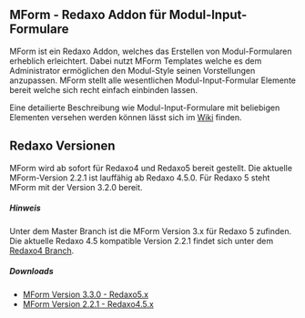 ## MForm - Redaxo Addon für Modul-Input-Formulare

MForm ist ein Redaxo Addon, welches das Erstellen von Modul-Formularen erheblich erleichtert. Dabei nutzt MForm Templates  welche es dem Administrator ermöglichen den Modul-Style seinen Vorstellungen anzupassen. MForm stellt alle wesentlichen Modul-Input-Formular Elemente bereit welche sich recht einfach einbinden lassen.

Eine detailierte Beschreibung wie Modul-Input-Formulare mit beliebigen Elementen versehen werden können lässt sich im [Wiki](https://github.com/joachimdoerr/mform/wiki) finden.

## Redaxo Versionen

MForm wird ab sofort für Redaxo4 und Redaxo5 bereit gestellt. Die aktuelle MForm-Version 2.2.1 ist lauffähig ab Redaxo 4.5.0. Für Redaxo 5 steht MForm mit der Version 3.2.0 bereit.

##### Hinweis

Unter dem Master Branch ist die MForm Version 3.x für Redaxo 5 zufinden.
Die aktuelle Redaxo 4.5 kompatible Version 2.2.1 findet sich unter dem [Redaxo4 Branch](https://github.com/joachimdoerr/mform/tree/redaxo4).

##### Downloads

* [MForm Version 3.3.0 - Redaxo5.x](https://github.com/joachimdoerr/mform/archive/master.zip)
* [MForm Version 2.2.1 - Redaxo4.5.x](https://github.com/joachimdoerr/mform/archive/redaxo4.zip)
